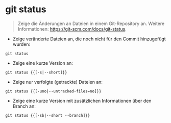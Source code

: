 # git status

> Zeige die Änderungen an Dateien in einem Git-Repository an.
> Weitere Informationen: <https://git-scm.com/docs/git-status>.

- Zeige veränderte Dateien an, die noch nicht für den Commit hinzugefügt wurden:

`git status`

- Zeige eine kurze Version an:

`git status {{[-s|--short]}}`

- Zeige nur verfolgte (getrackte) Dateien an:

`git status {{[-uno|--untracked-files=no]}}`

- Zeige eine kurze Version mit zusätzlichen Informationen über den Branch an:

`git status {{[-sb|--short --branch]}}`
